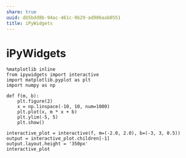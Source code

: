 ```yaml
---
share: true
uuid: db5bdd8b-94ac-461c-9b29-ad906aab0551
title: iPyWidgets
---
```

# iPyWidgets
    %matplotlib inline
    from ipywidgets import interactive
    import matplotlib.pyplot as plt
    import numpy as np
    
    def f(m, b):
        plt.figure(2)
        x = np.linspace(-10, 10, num=1000)
        plt.plot(x, m * x + b)
        plt.ylim(-5, 5)
        plt.show()
    
    interactive_plot = interactive(f, m=(-2.0, 2.0), b=(-3, 3, 0.5))
    output = interactive_plot.children[-1]
    output.layout.height = '350px'
    interactive_plot